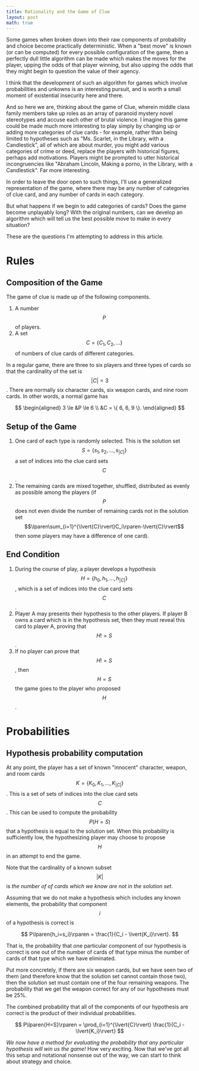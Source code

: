 ```yaml
---
title: Rationality and the Game of Clue
layout: post
math: true
---
```


Some games when broken down into their raw components of probability and choice become practically deterministic. When a "best move" is known (or can be computed) for every possible configuration of the game, then a perfectly dull little algorithm can be made which makes the moves for the player, upping the odds of that player winning, but also upping the odds that they might begin to question the value of their agency.

I think that the development of such an algorithm for games which involve probabilities and unkowns is an interesting pursuit, and is worth a small moment of existential insecurity here and there.

And so here we are, thinking about the game of Clue, wherein middle class family members take up roles as an array of paranoid mystery novel stereotypes and accuse each other of brutal violence. I imagine this game could be made much more interesting to play simply by changing up or adding more categories of clue cards - for example, rather than being limited to hypotheses such as "Ms. Scarlet, in the Library, with a Candlestick", all of which are about murder, you might add various categories of crime or deed, replace the players with historical figures, perhaps add motivations. Players might be prompted to utter historical incongruencies like "Abraham Lincoln, Making a porno, in the Library, with a Candlestick". Far more interesting.

In order to leave the door open to such things, I'll use a generalized representation of the game, where there may be any number of categories of clue card, and any number of cards in each category.

But what happens if we begin to add categories of cards? Does the game become unplayably long? With the original numbers, can we develop an algorithm which will tell us the best possible move to make in every situation?

These are the questions I'm attempting to address in this article.

# Rules

## Composition of the Game

The game of clue is made up of the following components.

1. A number $$P$$ of players.
2. A set $$C = \{ C_1, C_2, ... \}$$ of numbers of clue cards of different categories.

In a regular game, there are three to six players and three types of cards so that the cardinality of the set is $$\lvert{C}\rvert=3$$. There are normally six character cards, six weapon cards, and nine room cards. In other words, a normal game has

$$
\begin{aligned}
    3 \le &P \le 6 \\
    &C = \{ 6, 6, 9 \}.
\end{aligned}
$$

## Setup of the Game

1. One card of each type is randomly selected. This is the solution set $$S=\{s_1, s_2, ..., s_{\lvert{C}\rvert}\}$$ a set of indices into the clue card sets $$C$$.
2. The remaining cards are mixed together, shuffled, distributed as evenly as possible among the players (if $$P$$ does not even divide the number of remaining cards not in the solution set $$\lparen\sum_{i=1}^{\lvert{C}\rvert}C_i\rparen-\lvert{C}\rvert$$ then some players may have a difference of one card).

## End Condition

1. During the course of play, a player develops a hypothesis $$H=\{h_0, h_1, ..., h_{\lvert{C}\rvert}\}$$, which is a set of indices into the clue card sets $$C$$.
2. Player A may presents their hypothesis to the other players. If player B owns a card which is in the hypothesis set, then they must reveal this card to player A, proving that $$H!=S$$.
3. If no player can prove that $$H!=S$$, then $$H=S$$ the game goes to the player who proposed $$H$$.

# Probabilities

## Hypothesis probability computation

At any point, the player has a set of known "innocent" character, weapon, and room cards $$K=\{K_0, K_1, ..., K_{\lvert{C}\rvert}\}$$. This is a set of sets of indices into the clue card sets $$C$$. This can be used to compute the probability $$P\lparen{H=S}\rparen$$ that a hypothesis is equal to the solution set. When this probability is sufficiently low, the hypothesizing player may choose to propose $$H$$ in an attempt to end the game.

Note that the cardinality of a known subset $$\lvert{K}\rvert$$ is _the number of of cards which we know are not in the solution set_.

Assuming that we do not make a hypothesis which includes any known elements, the probability that component $$i$$ of a hypothesis is correct is

$$
P\lparen{h_i=s_i}\rparen = \frac{1}{C_i - \lvert{K_i}\rvert}.
$$

That is, the probability that one particular component of our hypothesis is correct is one out of the number of cards of that type minus the number of cards of that type which we have eliminated.

Put more concretely, if there are six weapon cards, but we have seen two of them (and therefore know that the solution set cannot contain those two), then the solution set must contain one of the four remaining weapons. The probability that we get the weapon correct for any of our hypotheses must be 25%.

The combined probability that all of the components of our hypothesis are correct is the product of their individual probabilities.

$$
P\lparen{H=S}\rparen = \prod_{i=1}^{\lvert{C}\rvert} \frac{1}{C_i - \lvert{K_i}\rvert}
$$

_We now have a method for evaluating the probability that any particular hypothesis will win us the game!_ How very exciting. Now that we've got all this setup and notational nonsense out of the way, we can start to think about strategy and choice.
